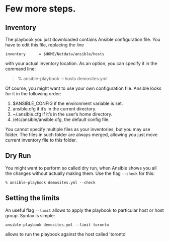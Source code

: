 # Few more steps.
## Inventory

The playbook you just downloaded contains Ansible configuration file. You have to edit this file, replacing the line

`inventory      = $HOME/Netdata/ansible/hosts`

with your actual inventory location. As an option, you can specify it in the command line:

> % ansible-playbook -i hosts demosites.yml

Of course, you might want to use your own configuration file. Ansible looks for it in the following order:

1. $ANSIBLE_CONFIG if the environment variable is set.
2. ansible.cfg if it’s in the current directory.
3. ~/.ansible.cfg if it’s in the user’s home directory.
4. /etc/ansible/ansible.cfg, the default config file.

You cannot specify multiple files as your inventories, but you may use folder. The files in such folder are always merged, allowing you just move current inventory file to this folder.

## Dry Run

You might want to perform so called dry run, when Ansible shows you all the changes without actually making them. Use the flag `--check` for this:

`% ansible-playbook demosites.yml --check`

## Setting the limits

An useful flag `--limit` allows to apply the playbook to particular host or host group. Syntax is simple:

`ansible-playbook demosites.yml --limit toronto`

allows to run the playbook against the host called 'toronto'